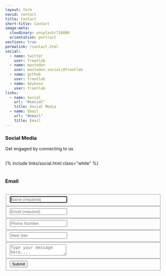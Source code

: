 ```yaml
---
layout: form
navid: contact
title: Contact
short-title: Contact
image-meta:
  cloudinary: unsplash/710800
  orientation: portrait
sections: true
permalink: /contact.html
social:
  - name: twitter
    user: frootlab
  - name: mastodon
    user: mastodon.social/@frootlab
  - name: github
    user: frootlab
  - name: keybase
    user: frootlab
links:
  - name: Social
    url: "#social"
    title: Social Media
  - name: Email
    url: "#email"
    title: Email
---
```


<section class="dark-grey" id="social">
  <h3><b>Social Media</b></h3>
  <p>Get engaged by connecting to us</p>
</section>
<section class="grey"><div style="padding:1rem 0;">{% include links/social.html class="white" %}</div></section>

<section class="dark-grey" id="email"><h3>Email</h3></section>
<section class="grey">
<div class="contact-form-container" style="padding: 1rem 0;">  
  <form id="contact-form" method="POST"
    action="https://formspree.io/contact@frootlab.org">
    <fieldset>
      <input type="text" name="name" placeholder="Name (required)" tabindex="1" required autofocus>
    </fieldset>
    <fieldset>
      <input type="email" name="email" placeholder="Email (required)" tabindex="2" required>
    </fieldset>
    <fieldset>
      <input type="tel" name="tel" placeholder="Phone Number" tabindex="3" >
    </fieldset>
    <fieldset>
      <input type="url" name="url" placeholder="Web Site" tabindex="4">
    </fieldset>
    <fieldset>
      <textarea name="message" placeholder="Type your message here...." tabindex="5" required></textarea>
    </fieldset>
    <fieldset>
      <button type="submit" value="Send" id="contact-submit" data-submit="...Sending">Submit</button>
    </fieldset>
  </form>
</div>
</section>
